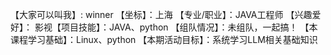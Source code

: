 【大家可以叫我】: winner 【坐标】：上海 【专业/职业】：JAVA工程师 【兴趣爱好】： 影视【项目技能】：JAVA、python 【组队情况】：未组队，一起搞！ 【本课程学习基础】：Linux、python 【本期活动目标】：系统学习LLM相关基础知识
